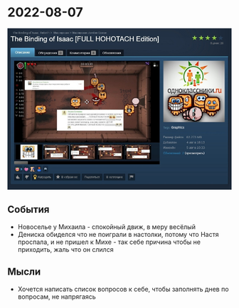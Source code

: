 # 2022-08-07

![img.png](isaac.png)

## События

- Новоселье у Михаила - спокойный движ, в меру весёлый
- Дениска обиделся что не поиграли в настолки, потому что Настя проспала, и не пришел к Михе - так себе причина чтобы не приходить, жаль что он слился

## Мысли

- Хочется написать список вопросов к себе, чтобы заполнять днев по вопросам, не напрягаясь
